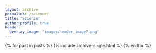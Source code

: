 ```yaml
---
layout: archive
permalink: /science/
title: "Science"
author_profile: true
header:
  overlay_image: "images/header_image7.png"
---
```



  {% for post in posts %}
    {% include archive-single.html %}
  {% endfor %}


<!---
{% for tag in group_names %}
  {% assign posts = group_items[forloop.index0] %}
  <h2 id="{{ tag | slugify }}" class="archive__subtitle">{{ tag }}</h2>
  {% for post in posts %}
    {% include archive-single.html %}
  {% endfor %}
{% endfor %}
-->
